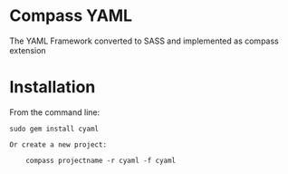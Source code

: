 Compass YAML
============

The YAML Framework converted to SASS and implemented as compass extension

Installation
============

From the command line:

    sudo gem install cyaml

    Or create a new project:

        compass projectname -r cyaml -f cyaml

